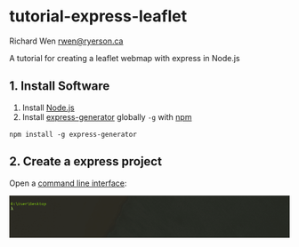 # tutorial-express-leaflet

Richard Wen <rwen@ryerson.ca>  
  
A tutorial for creating a leaflet webmap with express in Node.js

## 1. Install Software

1. Install [Node.js](https://nodejs.org/)
2. Install [express-generator](https://www.npmjs.com/package/express-generator) globally `-g` with [npm](https://docs.npmjs.com/cli/install)

```
npm install -g express-generator
```

## 2. Create a express project

Open a [command line interface](https://en.wikipedia.org/wiki/Command-line_interface):

![command_line](images/command_line.gif)

